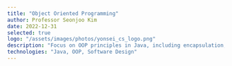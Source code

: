 ```yaml
---
title: "Object Oriented Programming"
author: Professor Seonjoo Kim
date: 2022-12-31
selected: true
logo: "/assets/images/photos/yonsei_cs_logo.png"
description: "Focus on OOP principles in Java, including encapsulation, inheritance, polymorphism, class design. Includes a banking app and mini-game project in Java."
technologies: "Java, OOP, Software Design"
---
```

